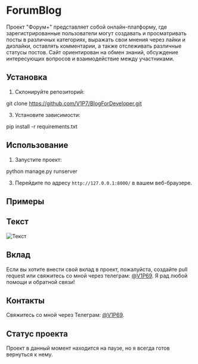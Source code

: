 # ForumBlog

Проект "Форум+" представляет собой онлайн-платформу, где зарегистрированные пользователи могут создавать и просматривать посты в различных категориях, выражать свои мнения через лайки и дизлайки, оставлять комментарии, а также отслеживать различные статусы постов. Сайт ориентирован на обмен знаний, обсуждение интересующих вопросов и взаимодействие между участниками.

## Установка

1. Склонируйте репозиторий:
   
git clone https://github.com/V1P7/BlogForDeveloper.git

3. Установите зависимости:
   
pip install -r requirements.txt

## Использование

1. Запустите проект:
   
python manage.py runserver

3. Перейдите по адресу `http://127.0.0.1:8000/` в вашем веб-браузере.

## Примеры
## Текст
![Текст](ссылка)

## Вклад

Если вы хотите внести свой вклад в проект, пожалуйста, создайте pull request или свяжитесь со мной через телеграм: [@V1P69](https://t.me/V1P69). Я рад любой помощи и обратной связи!

## Контакты

Свяжитесь со мной через Телеграм: [@V1P69](https://t.me/V1P69).

## Статус проекта

Проект в данный момент находится на паузе, но я всегда готов вернуться к нему.

